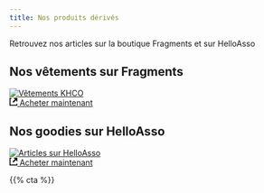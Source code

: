 ```yaml
---
title: Nos produits dérivés
---
```


<div id="div-shop">
  <p>Retrouvez nos articles sur la boutique Fragments et sur HelloAsso</p>
  <div id="shop-content">
    <div class="div-shop-vignettes">
      <h2>Nos vêtements sur Fragments</h2>
      <div class="vignettes">
      <a target="_blank" href="https://www.kh-co-shop.com/collections/fragments-kh50">
        <img src="/images/shop/khco-shop.jpg" alt="Vêtements KHCO"/>
        <div class="btn-redirect">
          <svg xmlns="http://www.w3.org/2000/svg" width="1em" height="1em" viewBox="0 0 8 8"><path fill="currentColor" d="M0 0v8h8V6H7v1H1V1h1V0zm4 0l1.5 1.5L3 4l1 1l2.5-2.5L8 4V0z"/></svg>
          Acheter maintenant
        </div>
      </a>
      </div>
    </div>
    <div class="div-shop-vignettes">
      <h2>Nos goodies sur HelloAsso</h2>
      <div class="vignettes">
        <a target="_blank" href="https://www.helloasso.com/associations/fragmentis-vitae/boutiques/la-boutique-fragments-kh50">
          <img src="/images/shop/helloasso-shop.jpg" alt="Articles sur HelloAsso"/>
          <div class="btn-redirect">
            <svg xmlns="http://www.w3.org/2000/svg" width="1em" height="1em" viewBox="0 0 8 8"><path fill="currentColor" d="M0 0v8h8V6H7v1H1V1h1V0zm4 0l1.5 1.5L3 4l1 1l2.5-2.5L8 4V0z"/></svg>
            Acheter maintenant
          </div>
        </a>
      </div>
    </div>
  </div>

</div>

{{% cta %}}
